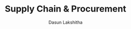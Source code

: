 ---
is_programmatic_layout_5: true
draft: false
title: Supply Chain & Procurement
snippet: Supply Chain & Procurement
image:
  src: /images/pseo/best-work-management-tools-for-supply-chain-&-procurement.jpg
  alt: supply chain & procurement, task management, resource management, productivity
publishDate: 2024-12-26
category: ""
author: Dasun Lakshitha
tags:
  - supplychain&procurement
  - Tips
  - Open-Source
  - Team
content_01: |
    The Supply Chain & Procurement industry is complex and dynamic, involving the coordination of multiple suppliers, logistics, and inventory management across global networks. Effective task management tools are vital for success in this industry as they streamline operations, enhance collaboration, and ensure timely decision-making to mitigate risks and optimize efficiency.',
content_02: |
    Worklenz optimizes supply chain management by streamlining task allocation and improving process visibility.
description: Discover the best work management tools for supply chain & procurement including WorkLenz, designed for your specific needs.
related: [best-work-management-tools-for-logistics-&-freight, best-work-management-tools-for-transportation-&-logistics, best-work-management-tools-for-retail, best-work-management-tools-for-manufacturing]
---